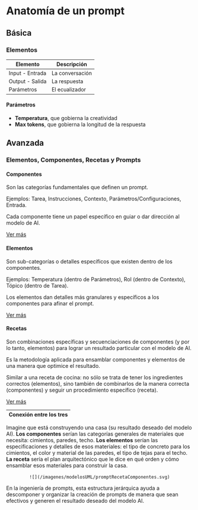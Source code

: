 # Anatomía de un prompt

## Básica

### Elementos

|Elemento|Descripción|
|-|-|
Input - Entrada|La conversación
Output - Salida|La respuesta
Parámetros|El ecualizador

#### Parámetros

- **Temperatura**, que gobierna la creatividad
- **Max tokens**, que gobierna la longitud de la respuesta

## Avanzada

### Elementos, Componentes, Recetas y Prompts

#### Componentes

Son las categorías fundamentales que definen un prompt.

Ejemplos: Tarea, Instrucciones, Contexto, Parámetros/Configuraciones, Entrada.

Cada componente tiene un papel específico en guiar o dar dirección al modelo de AI.

[Ver más](componentes.md)

#### Elementos

Son sub-categorías o detalles específicos que existen dentro de los componentes.

Ejemplos: Temperatura (dentro de Parámetros), Rol (dentro de Contexto), Tópico (dentro de Tarea).

Los elementos dan detalles más granulares y específicos a los componentes para afinar el prompt.

[Ver más](elementos.md)

#### Recetas

Son combinaciones específicas y secuenciaciones de componentes (y por lo tanto, elementos) para lograr un resultado particular con el modelo de AI.

Es la metodología aplicada para ensamblar componentes y elementos de una manera que optimice el resultado.

Similar a una receta de cocina: no sólo se trata de tener los ingredientes correctos (elementos), sino también de combinarlos de la manera correcta (componentes) y seguir un procedimiento específico (receta).

[Ver más](recetas.md)

|Conexión entre los tres|
|-|
Imagine que está construyendo una casa (su resultado deseado del modelo AI).
**Los componentes** serían las categorías generales de materiales que necesita: cimientos, paredes, techo.
**Los elementos** serían las especificaciones y detalles de esos materiales: el tipo de concreto para los cimientos, el color y material de las paredes, el tipo de tejas para el techo.
**La receta** sería el plan arquitectónico que le dice en qué orden y cómo ensamblar esos materiales para construir la casa.

<div align="center">

    ![](/imagenes/modelosUML/promptRecetaComponentes.svg)

</div>

En la ingeniería de prompts, esta estructura jerárquica ayuda a descomponer y organizar la creación de prompts de manera que sean efectivos y generen el resultado deseado del modelo AI.